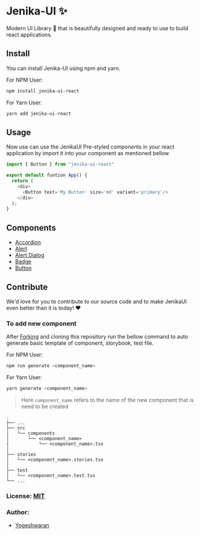 # Jenika-UI :sparkles:

Modern UI Library :gem: that is beautifully designed and ready to use to build react applications.

## Install

You can install Jenika-UI using npm and yarn.

For NPM User:

```bash
npm install jenika-ui-react
```

For Yarn User:

```bash
yarn add jenika-ui-react
```

## Usage

Now use can use the JenikaUI Pre-styled components in your react application by import it into your component as mentioned bellow

```javascript
import { Button } from "jenika-ui-react"

export default funtion App() {
  return (
    <div>
      <Button text='My Button' size='md' variant='primary'/>
    </div>
  );
}
```

## Components

- [Accordion](https://yogesh7401.github.io/jenika-ui-react/?path=/story/components-accordion--default)
- [Alert](https://yogesh7401.github.io/jenika-ui-react/?path=/story/components-alert--default)
- [Alert Dialog](https://yogesh7401.github.io/jenika-ui-react/?path=/story/components-alert-dialog--default)
- [Badge](https://yogesh7401.github.io/jenika-ui-react/?path=/story/components-badge--default)
- [Button](https://yogesh7401.github.io/jenika-ui-react/?path=/story/components-button--default)

## Contribute

We'd love for you to contribute to our source code and to make JenikaUI even better than it is today! :heart:

### To add new component

After [Forking](https://github.com/yogesh7401/jenika-ui-react/fork) and cloning this repository run the bellow command to auto generate basic template of component, storybook, test file.

For NPM User:

```bash
npm run generate <component_name>
```

For Yarn User:

```bash
yarn generate <component_name>
```

> Here <code>component_name</code> refers to the name of the new component that is need to be created

    .
    ├── ...
    ├── src
    |   └── components
    │       └── <component_name>
    |           └── <component_name>.tsx
    |
    ├── stories  
    │   └── <component_name>.stories.tsx
    |
    ├── test  
    │   └── <component_name>.test.tsx
    └── ...


### License: [MIT](./LICENSE)

### Author:

- [Yogeshwaran](https://yogesh7401.netlify.app/)

